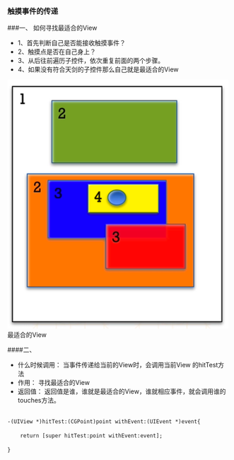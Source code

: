 ### 触摸事件的传递

###一、 如何寻找最适合的View

- 1、首先判断自己是否能接收触摸事件？
- 2、触摸点是否在自己身上？
- 3、从后往前遍历子控件，依次重复前面的两个步骤。
- 4、如果没有符合天剑的子控件那么自己就是最适合的View


![](/assets/hittest.png)
最适合的View


####二、


 - 什么时候调用： 当事件传递给当前的View时，会调用当前View 的hitTest方法
 - 作用： 寻找最适合的View
 - 返回值： 返回值是谁，谁就是最适合的View，谁就相应事件，就会调用谁的touches方法。
```objc

-(UIView *)hitTest:(CGPoint)point withEvent:(UIEvent *)event{

    return [super hitTest:point withEvent:event];
    
}
```
